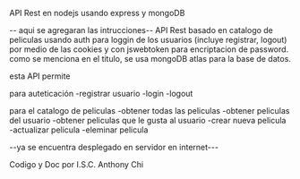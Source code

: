 API Rest en nodejs usando express y mongoDB

-- aqui se agregaran las intrucciones--
API Rest basado en catalogo de peliculas usando auth para loggin de los usuarios (incluye registrar, logout) por medio de las cookies y con jswebtoken para encriptacion de password.
como se menciona en el titulo, se usa mongoDB atlas para la base de datos. 

esta API permite

para auteticación
-registrar usuario
-login
-logout

para el catalogo de peliculas
-obtener todas las peliculas
-obtener peliculas del usuario 
-obtener peliculas que le gusta al usuario
-crear nueva pelicula
-actualizar pelicula
-eleminar pelicula

--ya se encuentra desplegado en servidor en internet---


Codigo y Doc por I.S.C. Anthony Chi
